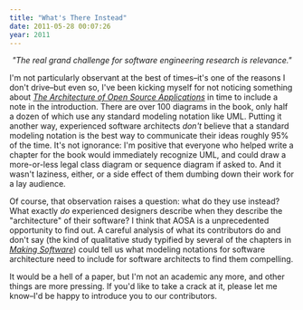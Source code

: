 ```yaml
---
title: "What's There Instead"
date: 2011-05-28 00:07:26
year: 2011
---
```

<p style="text-align: center;"><em>"The real grand challenge for software engineering research is relevance."</em></p>
I'm not particularly observant at the best of times–it's one of the reasons I don't drive–but even so, I've been kicking myself for not noticing something about <a href="http://aosabook.org"><em>The Architecture of Open Source Applications</em></a><a> in time to include a note in the introduction. There are over 100 diagrams in the book, only half a dozen of which use any standard modeling notation like UML.  Putting it another way, experienced software architects <em>don't</em> believe that a standard modeling notation is the best way to communicate their ideas roughly 95% of the time.</a> It's not ignorance: I'm positive that everyone who helped write a chapter for the book would immediately recognize UML, and could draw a more-or-less legal class diagram or sequence diagram if asked to. And it wasn't laziness, either, or a side effect of them dumbing down their work for a lay audience.

Of course, that observation raises a question: what do they use instead? What exactly <em>do</em> experienced designers describe when they describe the "architecture" of their software? I think that AOSA is a unprecedented opportunity to find out. A careful analysis of what its contributors do and don't say (the kind of qualitative study typified by several of the chapters in <a href="http://www.aosabook.org/en/makingsoftware.html"><em>Making Software</em></a>) could tell us what modeling notations for software architecture need to include for software architects to find them compelling.

It would be a hell of a paper, but I'm not an academic any more, and other things are more pressing. If you'd like to take a crack at it, please let me know–I'd be happy to introduce you to our contributors.
